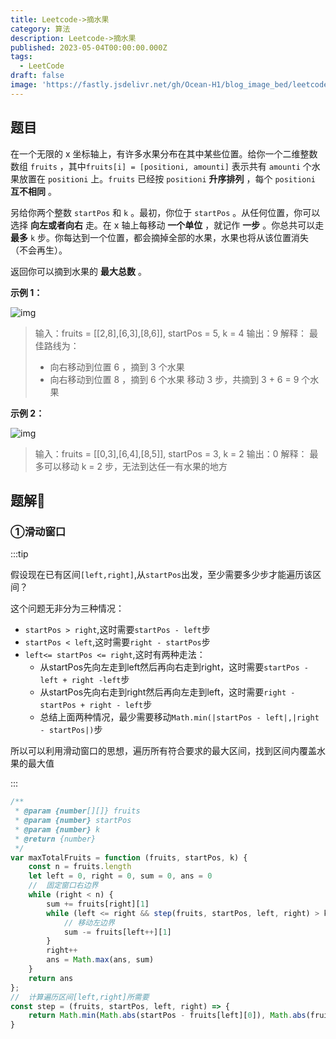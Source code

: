 ```yaml
---
title: Leetcode->摘水果
category: 算法
description: Leetcode->摘水果
published: 2023-05-04T00:00:00.000Z
tags:
  - LeetCode
draft: false
image: 'https://fastly.jsdelivr.net/gh/Ocean-H1/blog_image_bed/leetcode.png'
---
```


## 题目

在一个无限的 x 坐标轴上，有许多水果分布在其中某些位置。给你一个二维整数数组 `fruits` ，其中`fruits[i] = [positioni, amounti]` 表示共有 `amounti` 个水果放置在 `positioni` 上。`fruits` 已经按 `positioni` **升序排列** ，每个 `positioni` **互不相同** 。

另给你两个整数 `startPos` 和 `k` 。最初，你位于 `startPos` 。从任何位置，你可以选择 **向左或者向右** 走。在 x 轴上每移动 **一个单位** ，就记作 **一步** 。你总共可以走 **最多** `k` 步。你每达到一个位置，都会摘掉全部的水果，水果也将从该位置消失（不会再生）。

返回你可以摘到水果的 **最大总数** 。

**示例 1：**

![img](https://assets.leetcode.com/uploads/2021/11/21/1.png)

> 输入：fruits = [[2,8],[6,3],[8,6]], startPos = 5, k = 4
> 输出：9
> 解释：
> 最佳路线为：
> - 向右移动到位置 6 ，摘到 3 个水果
> - 向右移动到位置 8 ，摘到 6 个水果
> 移动 3 步，共摘到 3 + 6 = 9 个水果
>

**示例 2：**

![img](https://assets.leetcode.com/uploads/2021/11/21/3.png)

> 输入：fruits = [[0,3],[6,4],[8,5]], startPos = 3, k = 2
> 输出：0
> 解释：
> 最多可以移动 k = 2 步，无法到达任一有水果的地方



## 题解:key:

### ①滑动窗口

:::tip

​		假设现在已有区间`[left,right]`,从`startPos`出发，至少需要多少步才能遍历该区间？

这个问题无非分为三种情况：

* `startPos > right`,这时需要`startPos - left`步
* `startPos < left`,这时需要`right - startPos`步
* `left<= startPos <= right`,这时有两种走法：
  * 从startPos先向左走到left然后再向右走到right，这时需要`startPos - left + right -left`步
  * 从startPos先向右走到right然后再向左走到left，这时需要`right - startPos + right - left`步
  * 总结上面两种情况，最少需要移动`Math.min(|startPos - left|,|right - startPos|)`步

所以可以利用滑动窗口的思想，遍历所有符合要求的最大区间，找到区间内覆盖水果的最大值

:::

```javascript
/**
 * @param {number[][]} fruits
 * @param {number} startPos
 * @param {number} k
 * @return {number}
 */
var maxTotalFruits = function (fruits, startPos, k) {
    const n = fruits.length
    let left = 0, right = 0, sum = 0, ans = 0
    //  固定窗口右边界
    while (right < n) {
        sum += fruits[right][1]
        while (left <= right && step(fruits, startPos, left, right) > k) {
            // 移动左边界
            sum -= fruits[left++][1]
        }
        right++
        ans = Math.max(ans, sum)
    }
    return ans
};
//  计算遍历区间[left,right]所需要
const step = (fruits, startPos, left, right) => {
    return Math.min(Math.abs(startPos - fruits[left][0]), Math.abs(fruits[right][0] - startPos)) + fruits[right][0] - fruits[left][0]
}
```


